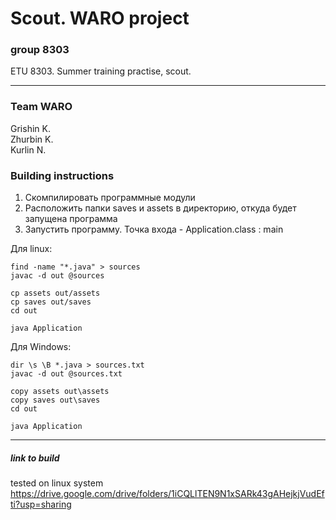 # Scout. WARO project
### group 8303
ETU 8303. Summer training practise, scout.  

---

### Team WARO
Grishin K.  
Zhurbin K.  
Kurlin N.  

### Building instructions
1. Скомпилировать программные модули  
2. Расположить папки saves и assets в директорию, откуда будет запущена программа  
3. Запустить программу. Точка входа - Application.class : main   

Для linux:
```
find -name "*.java" > sources
javac -d out @sources

cp assets out/assets
cp saves out/saves
cd out

java Application
```
Для Windows:
```
dir \s \B *.java > sources.txt
javac -d out @sources.txt

copy assets out\assets
copy saves out\saves
cd out

java Application
```

---

##### link to build  
tested on linux system
https://drive.google.com/drive/folders/1iCQLlTEN9N1xSARk43gAHejkjVudEfti?usp=sharing
